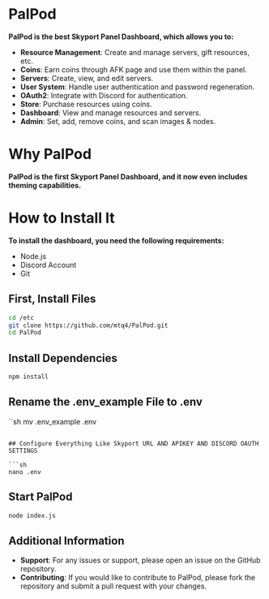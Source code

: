 # PalPod

**PalPod is the best Skyport Panel Dashboard, which allows you to:**

- **Resource Management**: Create and manage servers, gift resources, etc.
- **Coins**: Earn coins through AFK page and use them within the panel.
- **Servers**: Create, view, and edit servers.
- **User System**: Handle user authentication and password regeneration.
- **OAuth2**: Integrate with Discord for authentication.
- **Store**: Purchase resources using coins.
- **Dashboard**: View and manage resources and servers.
- **Admin**: Set, add, remove coins, and scan images & nodes.

# Why PalPod

**PalPod is the first Skyport Panel Dashboard, and it now even includes theming capabilities.**

# How to Install It

**To install the dashboard, you need the following requirements:**

- Node.js
- Discord Account
- Git

## First, Install Files

```sh
cd /etc
git clone https://github.com/mtq4/PalPod.git
cd PalPod
```

## Install Dependencies

```sh
npm install
```

## Rename the .env_example File to .env

``sh
mv .env_example .env
```

## Configure Everything Like Skyport URL AND APIKEY AND DISCORD OAUTH SETTINGS

```sh
nano .env
```

## Start PalPod

```sh
node index.js
```

## Additional Information

- **Support**: For any issues or support, please open an issue on the GitHub repository.
- **Contributing**: If you would like to contribute to PalPod, please fork the repository and submit a pull request with your changes.
